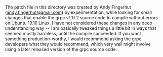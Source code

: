 The patch file in this directory was created by Andy Fingerhut
(andy.fingerhut@gmail.com) by experimentation, while looking for small
changes that enable the grpc v1.17.2 source code to compile without
errors on Ubuntu 19.10 Linux.  I have not considered these changes in
any deep understanding way -- I am basically tweaked things a little
bit in ways that seemed mostly harmless, until the compile succeeded.
If you want something production-worthy, I would recommend asking the
grpc developers what they would recommend, which very well might involve
using a later released version of the grpc source code.
